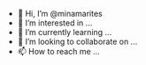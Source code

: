 - 👋 Hi, I’m @minamarites
- 👀 I’m interested in ...
- 🌱 I’m currently learning ...
- 💞️ I’m looking to collaborate on ...
- 📫 How to reach me ...

<!---
minamarites/minamarites is a ✨ special ✨ repository because its `README.md` (this file) appears on your GitHub profile.
You can click the Preview link to take a look at your changes.
--->
